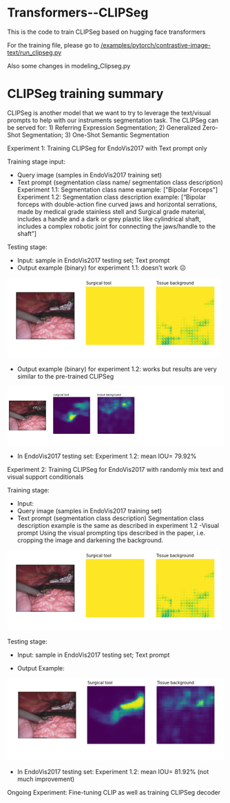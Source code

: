 # Transformers--CLIPSeg
This is the code to train CLIPSeg based on hugging face transformers

For the training file, please go to [/examples/pytorch/contrastive-image-text/run_clipseg.py](https://github.com/weimengmeng1999/Transformers--CLIPSeg/blob/main/examples/pytorch/contrastive-image-text/run_clipseg.py)

Also some changes in modeling_Clipseg.py

# CLIPSeg training summary

CLIPSeg is another model that we want to try to leverage the text/visual prompts to help with our instruments segmentation task. The CLIPSeg can be served for: 1) Referring Expression Segmentation; 2) Generalized Zero-Shot Segmentation; 3) One-Shot Semantic Segmentation

Experiment 1: Training CLIPSeg for EndoVis2017 with Text prompt only

Training stage input: 
- Query image (samples in EndoVis2017 training set)
- Text prompt (segmentation class name/ segmentation class description)
Experiment 1.1: Segmentation class name example: ["Bipolar Forceps"]
Experiment 1.2: Segmentation class description example: 
[“Bipolar forceps with double-action fine curved jaws and horizontal serrations, made by medical grade stainless stell and Surgical grade material, includes a handle and a dark or grey plastic like cylindrical shaft, includes a complex robotic joint for connecting the jaws/handle to the shaft”]

Testing stage:

- Input: sample in EndoVis2017 testing set; Text prompt
- Output example (binary) for experiment 1.1: doesn’t work ☹ 


![](https://github.com/weimengmeng1999/Transformers--CLIPSeg/blob/main/exp1.1.png)


 
- Output example (binary) for experiment 1.2: works but results are very similar to the pre-trained CLIPSeg



![](https://github.com/weimengmeng1999/Transformers--CLIPSeg/blob/main/exp1.2.png)


 
-	In EndoVis2017 testing set: Experiment 1.2: mean IOU= 79.92%


Experiment 2: Training CLIPSeg for EndoVis2017 with randomly mix text and visual support conditionals

Training stage: 

- Input: 
- Query image (samples in EndoVis2017 training set)
- Text prompt (segmentation class description)
Segmentation class description example is the same as described in experiment 1.2 
-Visual prompt 
Using the visual prompting tips described in the paper, i.e. cropping the image and darkening the background.

![](https://github.com/weimengmeng1999/Transformers--CLIPSeg/blob/main/vp.png)

Testing stage:

- Input: sample in EndoVis2017 testing set; Text prompt

- Output Example:


![](https://github.com/weimengmeng1999/Transformers--CLIPSeg/blob/main/exp2.png)


 
-	In EndoVis2017 testing set: Experiment 1.2: mean IOU= 81.92% (not much improvement)


	
Ongoing Experiment: Fine-tuning CLIP as well as training CLIPSeg decoder
